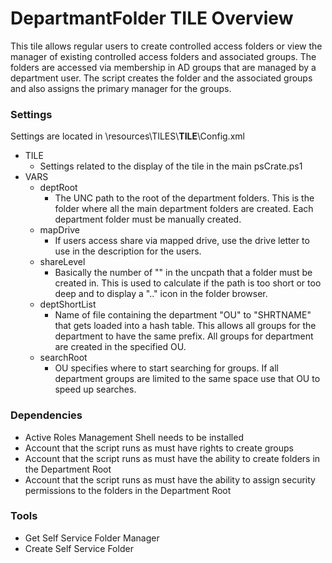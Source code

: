 # DepartmantFolder TILE Overview

This tile allows regular users to create controlled access folders or view the manager of existing controlled access folders and associated groups.  The folders are accessed via membership in AD groups that are managed by a department user.  The script creates the folder and the associated groups and also assigns the primary manager for the groups.

### Settings
Settings are located in \resources\TILES\\**TILE**\\Config.xml
+ TILE
    + Settings related to the display of the tile in the main psCrate.ps1
+ VARS
    + deptRoot
        + The UNC path to the root of the department folders.  This is the folder where all the main department folders are created.  Each department folder must be manually created.
    + mapDrive
        + If users access share via mapped drive, use the drive letter to use in the description for the users.
    + shareLevel
        + Basically the number of "\" in the uncpath that a folder must be created in.  This is used to calculate if the path is too short or too deep and to display a ".." icon in the folder browser.
    + deptShortList
        + Name of file containing the department "OU" to "SHRTNAME" that gets loaded into a hash table.  This allows all groups for the department to have the same prefix.  All groups for department are created in the specified OU.
    + searchRoot
        + OU specifies where to start searching for groups.  If all department groups are limited to the same space use that OU to speed up searches.

### Dependencies
+ Active Roles Management Shell needs to be installed
+ Account that the script runs as must have rights to create groups
+ Account that the script runs as must have the ability to create folders in the Department Root
+ Account that the script runs as must have the ability to assign security permissions to the folders in the Department Root

### Tools

+ Get Self Service Folder Manager
+ Create Self Service Folder
